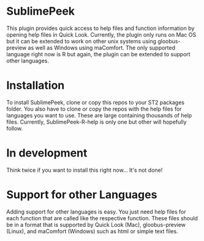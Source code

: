 # SublimePeek
This plugin provides quick access to help files and function information by opening help files in Quick Look. Currently, the plugin only runs on Mac OS but it can be extended to work on other unix systems using gloobus-preview as well as Windows using maComfort. The only supported language right now is R but again, the plugin can be extended to support other languages. 

# Installation
To install SublimePeek, clone or copy this repos to your ST2 packages folder. You also have to clone or copy the repos with the help files for languages you want to use. These are large containing thousands of help files. Currently, SublimePeek-R-help is only one but other will hopefully follow.

# In development
Think twice if you want to install this right now... It's not done!

# Support for other Languages
Adding support for other languages is easy. You just need help files for each function that are called like the respective function. These files should be in a format that is supported by Quick Look (Mac), gloobus-preview (Linux), and maComfort (Windows) such as html or simple text files. 
 